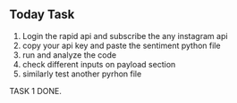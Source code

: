 ## Today Task

1.  Login the rapid api and subscribe the any instagram api 
2.  copy your api key and paste the sentiment python file
3.  run and analyze the code 
4.  check different inputs on payload section
5.  similarly test another pyrhon file
 
   TASK 1 DONE.